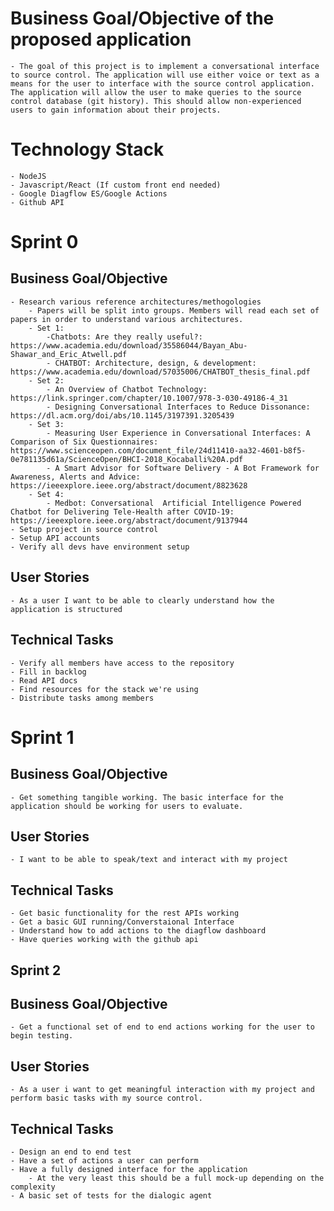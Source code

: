 # Business Goal/Objective of the proposed application
    - The goal of this project is to implement a conversational interface to source control. The application will use either voice or text as a means for the user to interface with the source control application. The application will allow the user to make queries to the source control database (git history). This should allow non-experienced users to gain information about their projects.  

# Technology Stack
    - NodeJS
    - Javascript/React (If custom front end needed)
    - Google Diagflow ES/Google Actions
    - Github API

# Sprint 0
## Business Goal/Objective
    - Research various reference architectures/methogologies 
        - Papers will be split into groups. Members will read each set of papers in order to understand various architectures. 
        - Set 1:
            -Chatbots: Are they really useful?: https://www.academia.edu/download/35586044/Bayan_Abu-Shawar_and_Eric_Atwell.pdf
            - CHATBOT: Architecture, design, & development:  https://www.academia.edu/download/57035006/CHATBOT_thesis_final.pdf
        - Set 2:
            - An Overview of Chatbot Technology: https://link.springer.com/chapter/10.1007/978-3-030-49186-4_31
            - Designing Conversational Interfaces to Reduce Dissonance: https://dl.acm.org/doi/abs/10.1145/3197391.3205439
        - Set 3:
            - Measuring User Experience in Conversational Interfaces: A Comparison of Six Questionnaires: https://www.scienceopen.com/document_file/24d11410-aa32-4601-b8f5-0e781135d61a/ScienceOpen/BHCI-2018_Kocaballi%20A.pdf
            - A Smart Advisor for Software Delivery - A Bot Framework for Awareness, Alerts and Advice: https://ieeexplore.ieee.org/abstract/document/8823628
        - Set 4:
            - Medbot: Conversational  Artificial Intelligence Powered Chatbot for Delivering Tele-Health after COVID-19: https://ieeexplore.ieee.org/abstract/document/9137944
    - Setup project in source control
    - Setup API accounts
    - Verify all devs have environment setup

## User Stories
    - As a user I want to be able to clearly understand how the application is structured

## Technical Tasks
    - Verify all members have access to the repository
    - Fill in backlog
    - Read API docs
    - Find resources for the stack we're using
    - Distribute tasks among members

# Sprint 1
## Business Goal/Objective
    - Get something tangible working. The basic interface for the application should be working for users to evaluate.

## User Stories
    - I want to be able to speak/text and interact with my project

## Technical Tasks
    - Get basic functionality for the rest APIs working
    - Get a basic GUI running/Converstaional Interface
    - Understand how to add actions to the diagflow dashboard
    - Have queries working with the github api

## Sprint 2
## Business Goal/Objective
    - Get a functional set of end to end actions working for the user to begin testing.

## User Stories
    - As a user i want to get meaningful interaction with my project and perform basic tasks with my source control.

## Technical Tasks
    - Design an end to end test
    - Have a set of actions a user can perform
    - Have a fully designed interface for the application
        - At the very least this should be a full mock-up depending on the complexity 
    - A basic set of tests for the dialogic agent